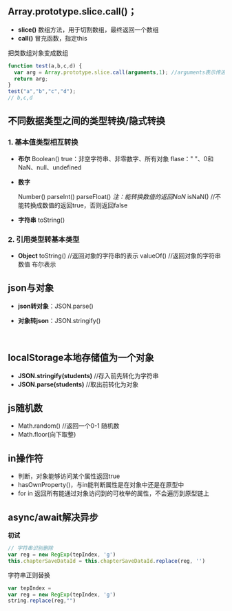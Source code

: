## Array.prototype.slice.call()；

- **slice()** 数组方法，用于切割数组，最终返回一个数组
- **call()** 冒充函数，指定this

把类数组对象变成数组

```javascript
function test(a,b,c,d) { 
  var arg = Array.prototype.slice.call(arguments,1); //arguments表示传进来的值
  return arg;
} 
test("a","b","c","d");	
// b,c,d
```



## 不同数据类型之间的类型转换/隐式转换

### 1. 基本值类型相互转换

- **布尔**
  Boolean()
  true：非空字符串、非零数字、所有对象
  flase：" "、0和NaN、null、undefined

- **数字**

  Number()
  parseInt()
  parseFloat()
  *注：能转换数值的返回NaN*
  isNaN()  //不能转换成数值的返回true，否则返回false

- **字符串**
  toString()

### 2. 引用类型转基本类型

- **Object**
  toString() //返回对象的字符串的表示
  valueOf()  //返回对象的字符串 数值 布尔表示


## json与对象

- **json转对象**：JSON.parse()

- **对象转json**：JSON.stringify()

  ​


## localStorage本地存储值为一个对象

- **JSON.stringify(students)**  //存入前先转化为字符串
- **JSON.parse(students)**  //取出前转化为对象



## js随机数

- Math.random() //返回一个0-1 随机数
- Math.floor(向下取整)

## in操作符

- 判断，对象能够访问某个属性返回true
- hasOwnProperty()，与in能判断属性是在对象中还是在原型中
- for in 返回所有能通过对象访问到的可枚举的属性，不会遍历到原型链上 

## async/await解决异步

**初试**

```javascript
// 字符串识别删除
var reg = new RegExp(tepIndex, 'g')
this.chapterSaveDataId = this.chapterSaveDataId.replace(reg, '')
```

字符串正则替换

```javascript
var tepIndex = 
var reg = new RegExp(tepIndex, 'g')
string.replace(reg,"")

```



